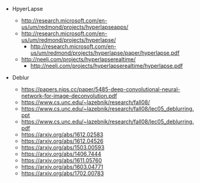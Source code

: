 - HpyerLapse
	- http://research.microsoft.com/en-us/um/redmond/projects/hyperlapseapps/
	- http://research.microsoft.com/en-us/um/redmond/projects/hyperlapse/
		- http://research.microsoft.com/en-us/um/redmond/projects/hyperlapse/paper/hyperlapse.pdf
	- http://neelj.com/projects/hyperlapserealtime/
		- http://neelj.com/projects/hyperlapserealtime/hyperlapse.pdf

- Deblur
	- https://papers.nips.cc/paper/5485-deep-convolutional-neural-network-for-image-deconvolution.pdf
	- https://www.cs.unc.edu/~lazebnik/research/fall08/
	- https://www.cs.unc.edu/~lazebnik/research/fall08/lec05_deblurring.ppt
	- https://www.cs.unc.edu/~lazebnik/research/fall08/lec05_deblurring.pdf
	- https://arxiv.org/abs/1612.02583
	- https://arxiv.org/abs/1612.04526
	- https://arxiv.org/abs/1503.00593
	- https://arxiv.org/abs/1406.7444
	- https://arxiv.org/abs/1611.05760
	- https://arxiv.org/abs/1603.04771
	- https://arxiv.org/abs/1702.00783
